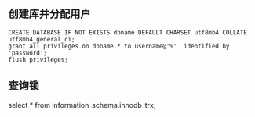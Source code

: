 ## 创建库并分配用户

```
CREATE DATABASE IF NOT EXISTS dbname DEFAULT CHARSET utf8mb4 COLLATE utf8mb4_general_ci;
grant all privileges on dbname.* to username@'%'  identified by 'password';
flush privileges;
```

## 查询锁

select * from information_schema.innodb_trx;